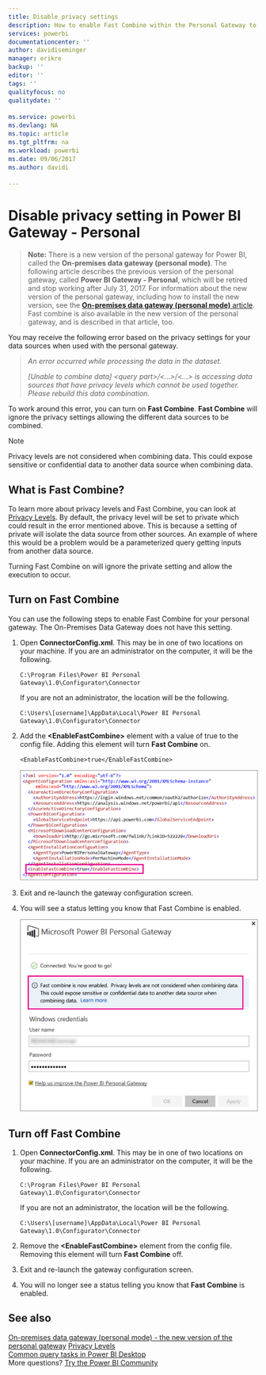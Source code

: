 ```yaml
---
title: Disable privacy settings
description: How to enable Fast Combine within the Personal Gateway to disable privacy settings for refresh.
services: powerbi
documentationcenter: ''
author: davidiseminger
manager: erikre
backup: ''
editor: ''
tags: ''
qualityfocus: no
qualitydate: ''

ms.service: powerbi
ms.devlang: NA
ms.topic: article
ms.tgt_pltfrm: na
ms.workload: powerbi
ms.date: 09/06/2017
ms.author: davidi

---
```

# Disable privacy setting in Power BI Gateway - Personal
> **Note:** There is a new version of the personal gateway for Power BI, called the **On-premises data gateway (personal mode)**. The following article describes the previous version of the personal gateway, called **Power BI Gateway - Personal**, which will be retired and stop working after July 31, 2017. For information about the new version of the personal gateway, including how to install the new version, see the [**On-premises data gateway (personal mode)** article](service-gateway-personal-mode.md). Fast combine is also available in the new version of the personal gateway, and is described in that article, too.
> 
> 

You may receive the following error based on the privacy settings for your data sources when used with the personal gateway.

> *An error occurred while processing the data in the dataset.*
> 
> *[Unable to combine data] &lt;query part&gt;/&lt;…&gt;/&lt;…&gt; is accessing data sources that have privacy levels which cannot be used together. Please rebuild this data combination.*
> 
> 

To work around this error, you can turn on **Fast Combine**. **Fast Combine** will ignore the privacy settings allowing the different data sources to be combined.

> [!NOTE]
> Privacy levels are not considered when combining data. This could expose sensitive or confidential data to another data source when combining data.
> 
> 

## What is Fast Combine?
To learn more about privacy levels and Fast Combine, you can look at [Privacy Levels](https://support.office.com/en-us/article/Privacy-levels-Power-Query-CC3EDE4D-359E-4B28-BC72-9BEE7900B540). By default, the privacy level will be set to private which could result in the error mentioned above. This is because a setting of private will isolate the data source from other sources. An example of where this would be a problem would be a parameterized query getting inputs from another data source.

Turning Fast Combine on will ignore the private setting and allow the execution to occur.

## Turn on Fast Combine
You can use the following steps to enable Fast Combine for your personal gateway. The On-Premises Data Gateway does not have this setting.

1. Open **ConnectorConfig.xml**.  This may be in one of two locations on your machine.  If you are an administrator on the computer, it will be the following.
   
    <pre><code>C:\Program Files\Power BI Personal Gateway\1.0\Configurator\Connector</code></pre>
   
    If you are not an administrator, the location will be the following.
   
    <pre><code>C:\Users\[username]\AppData\Local\Power BI Personal Gateway\1.0\Configurator\Connector</code></pre>
2. Add the **&lt;EnableFastCombine&gt;** element with a value of true to the config file. Adding this element will turn **Fast Combine** on.
   
   <pre><code>&lt;EnableFastCombine&gt;true&lt;/EnableFastCombine&gt;</code></pre>
   
   ![](media/refresh-enable-fast-combine/configfile.png)
3. Exit and re-launch the gateway configuration screen.
4. You will see a status letting you know that Fast Combine is enabled.
   
   ![](media/refresh-enable-fast-combine/fastcombineenabled.png)

## Turn off Fast Combine
1. Open **ConnectorConfig.xml**.  This may be in one of two locations on your machine.  If you are an administrator on the computer, it will be the following.
   
    <pre><code>C:\Program Files\Power BI Personal Gateway\1.0\Configurator\Connector</code></pre>
   
    If you are not an administrator, the location will be the following.
   
    <pre><code>C:\Users\[username]\AppData\Local\Power BI Personal Gateway\1.0\Configurator\Connector</code></pre>
2. Remove the **&lt;EnableFastCombine&gt;** element from the config file. Removing this element will turn **Fast Combine** off.
3. Exit and re-launch the gateway configuration screen.
4. You will no longer see a status telling you know that **Fast Combine** is enabled.

## See also
[On-premises data gateway (personal mode) - the new version of the personal gateway](service-gateway-personal-mode.md)
[Privacy Levels](https://support.office.com/en-us/article/Privacy-levels-Power-Query-CC3EDE4D-359E-4B28-BC72-9BEE7900B540)  
[Common query tasks in Power BI Desktop](powerbi-desktop-common-query-tasks.md)  
More questions? [Try the Power BI Community](http://community.powerbi.com/)

